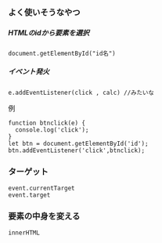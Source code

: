 ### よく使いそうなやつ

##### HTMLのidから要素を選択
```
document.getElementById("id名") 
```
##### イベント発火
```
e.addEventListener(click , calc) //みたいな
```
例
```
function btnclick(e) {
  console.log('click');
}
let btn = document.getElementById('id');
btn.addEventListener('click',btnclick);
```

### ターゲット
```
event.currentTarget
event.target
```

### 要素の中身を変える
```
innerHTML
```
